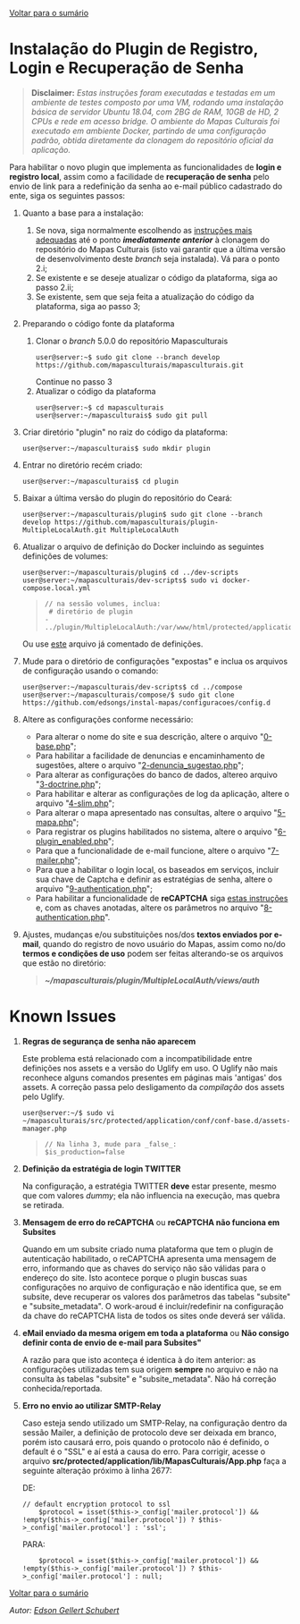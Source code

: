 [Voltar para o sumário](https://github.com/edsongs/instal-mapas)
  
# Instalação do Plugin de Registro, Login e Recuperação de Senha
>   **Disclaimer:**
>   _Estas instruções foram executadas e testadas em um ambiente de testes composto por uma VM, rodando uma instalação básica de servidor Ubuntu 18.04, com 2BG de RAM, 10GB de HD, 2 CPUs e rede em acesso bridge. O ambiente do Mapas Culturais foi executado em ambiente Docker, partindo de uma configuração padrão, obtida diretamente da clonagem do repositório oficial da aplicação._

Para habilitar o novo plugin que implementa as funcionalidades de **login e registro local**, assim como a facilidade de **recuperação de senha** pelo envio de link para a redefinição da senha ao e-mail público cadastrado do ente, siga os seguintes passos:

1. Quanto a base para a instalação:
    1. Se nova, siga normalmente escolhendo as [instruções mais adequadas](https://github.com/edsongs/instal-mapas/blob/master/Instalacao.md) até o ponto **_imediatamente anterior_** à clonagem do repositório do Mapas Culturais (isto vai garantir que a última versão de desenvolvimento deste _branch_ seja instalada). Vá para o ponto 2.i;
    2. Se existente e se deseje atualizar o código da plataforma, siga ao passo 2.ii;
    3. Se existente, sem que seja feita a atualização do código da plataforma, siga ao passo 3;
  
2. Preparando o código fonte da plataforma
    1. Clonar o _branch_ 5.0.0 do repositório Mapasculturais 
        ```
        user@server:~$ sudo git clone --branch develop https://github.com/mapasculturais/mapasculturais.git
        ```
        Continue no passo 3
     2. Atualizar o código da plataforma
        ```
        user@server:~$ cd mapasculturais
        user@server:~/mapasculturais$ sudo git pull
        ```

3. Criar diretório "plugin" no raiz do código da plataforma:
    ```
    user@server:~/mapasculturais$ sudo mkdir plugin
    ```

4. Entrar no diretório recém criado:
    ```
    user@server:~/mapasculturais$ cd plugin
    ```

5. Baixar a última versão do plugin do repositório do Ceará:
    ```
    user@server:~/mapasculturais/plugin$ sudo git clone --branch develop https://github.com/mapasculturais/plugin-MultipleLocalAuth.git MultipleLocalAuth
    ```

6. Atualizar o arquivo de definição do Docker incluindo as seguintes definições de volumes:
    ```
    user@server:~/mapasculturais/plugin$ cd ../dev-scripts
    user@server:~/mapasculturais/dev-scripts$ sudo vi docker-compose.local.yml
    ```
    >     // na sessão volumes, inclua:
    >      # diretório de plugin
    >     - ../plugin/MultipleLocalAuth:/var/www/html/protected/application/plugins/MultipleLocalAuth
    
    Ou use [este](https://github.com/edsongs/instal-mapas/configuracoes/docker-compose.local.yml) arquivo já comentado de definições.

7. Mude para o diretório de configurações "expostas" e inclua os arquivos de configuração usando o comando:
    ```
    user@server:~/mapasculturais/dev-scripts$ cd ../compose
    user@server:~/mapasculturais/compose/$ sudo git clone https://github.com/edsongs/instal-mapas/configuracoes/config.d
    ```

8. Altere as configurações conforme necessário:
   - Para alterar o nome do site e sua descrição, altere o arquivo "[0-base.php](https://github.com/edsongs/instal-mapas/blob/master/configuracoes/config.d/0-base.php)";
   - Para habilitar a facilidade de denuncias e encaminhamento de sugestões, altere o arquivo "[2-denuncia_sugestao.php](https://github.com/edsongs/instal-mapas/blob/master/configuracoes/config.d/2-denuncia_sugestao.php)";
   - Para alterar as configurações do banco de dados, altereo arquivo "[3-doctrine.php](https://github.com/edsongs/instal-mapas/blob/master/configuracoes/config.d/3-doctrine.php)";
   - Para habilitar e alterar as configurações de log da aplicação, altere o arquivo "[4-slim.php](https://github.com/edsongs/instal-mapas/blob/master/configuracoes/config.d/4-slim.php)";
   - Para alterar o mapa apresentado nas consultas, altere o arquivo "[5-mapa.php](https://github.com/edsongs/instal-mapas/blob/master/configuracoes/config.d/5-mapa.php)";
   - Para registrar os plugins habilitados no sistema, altere o arquivo "[6-plugin_enabled.php](https://github.com/edsongs/instal-mapas/blob/master/configuracoes/config.d/6-plugin_enabled.php)";
   - Para que a funcionalidade de e-mail funcione, altere o arquivo "[7-mailer.php](https://github.com/edsongs/instal-mapas/blob/master/configuracoes/config.d/7-mailer.php)";
   - Para que a habilitar o login local, os baseados em serviços, incluir sua chave de Captcha e definir as estratégias de senha, altere o arquivo "[9-authentication.php](https://github.com/edsongs/instal-mapas/blob/master/configuracoes/config.d/9-authentication.php)";
   - Para habilitar a funcionalidade de **reCAPTCHA** siga [estas instruções](https://docs.wpusermanager.com/article/147-generate-recaptcha-api-keys) e, com as chaves anotadas, altere os parâmetros no arquivo "[8-authentication.php](https://github.com/edsongs/instal-mapas/blob/master/configuracoes/config.d/8-authentication.php)".
   
9. Ajustes, mudanças e/ou substituições nos/dos **textos enviados por e-mail**, quando do registro de novo usuário do Mapas, assim como no/do **termos e condições de uso** podem ser feitas alterando-se os arquivos que estão no diretório:
    > **_~/mapasculturais/plugin/MultipleLocalAuth/views/auth_**

# Known Issues
1. **Regras de segurança de senha não aparecem**

    Este problema está relacionado com a incompatibilidade entre definições nos assets e a versão do Uglify em uso. O Uglify não mais reconhece alguns comandos presentes em páginas mais 'antigas' dos assets. A correção passa pelo desligamento da _compilação_ dos assets pelo Uglify.
    ```
    user@server:~/$ sudo vi ~/mapasculturais/src/protected/application/conf/conf-base.d/assets-manager.php
    ```
    >     // Na linha 3, mude para _false_:
    >     $is_production=false
    
2. **Definição da estratégia de login TWITTER**

    Na configuração, a estratégia TWITTER **deve** estar presente, mesmo que com valores _dummy_; ela não influencia na execução, mas quebra se retirada.

3. **Mensagem de erro do reCAPTCHA** ou **reCAPTCHA não funciona em Subsites**

    Quando em um subsite criado numa plataforma que tem o plugin de autenticação habilitado, o reCAPTCHA apresenta uma mensagem de erro, informando que as chaves do serviço não são válidas para o endereço do site. Isto acontece porque o plugin buscas suas configurações no arquivo de configuração e não identifica que, se em subsite, deve recuperar os valores dos parâmetros das tabelas "subsite" e "subsite_metadata".
    O work-aroud é incluir/redefinir na configuração da chave do reCAPTCHA lista de todos os sites onde deverá ser válida.
    
4. **eMail enviado da mesma origem em toda a plataforma** ou **Não consigo definir conta de envio de e-mail para Subsites"**

    A razão para que isto aconteça é identica à do item anterior: as configurações utilizadas tem sua origem **sempre** no arquivo e não na consulta às tabelas "subsite" e "subsite_metadata".
    Não há correção conhecida/reportada.
   
5. **Erro no envio ao utilizar SMTP-Relay**

    Caso esteja sendo utilizado um SMTP-Relay, na configuração dentro da sessão Mailer, a definição de protocolo deve ser deixada em branco, porém isto causará erro, pois quando o protocolo não é definido, o default é o "SSL" e aí está a causa do erro. Para corrigir, acesse o arquivo **src/protected/application/lib/MapasCulturais/App.php** faça a seguinte alteração próximo à linha 2677:
    
    DE:
    ```
    // default encryption protocol to ssl
        $protocol = isset($this->_config['mailer.protocol']) &&  !empty($this->_config['mailer.protocol']) ? $this->_config['mailer.protocol'] : 'ssl';
    ```
    PARA:
    ```
        $protocol = isset($this->_config['mailer.protocol']) &&  !empty($this->_config['mailer.protocol']) ? $this->_config['mailer.protocol'] : null;
    ```

[Voltar para o sumário](https://github.com/edsongs/instal-mapas)
  
_Autor: [Edson Gellert Schubert](https://github.com/edsongs/)_

